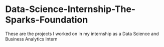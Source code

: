 # Data-Science-Internship-The-Sparks-Foundation
These are the projects I worked on in my internship as a Data Science and Business Analytics Intern
